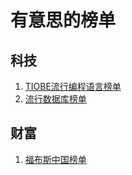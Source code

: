 # 有意思的榜单

## 科技
1. [TIOBE流行编程语言榜单](https://www.tiobe.com/tiobe-index/)
2. [流行数据库榜单](https://db-engines.com/en/)


## 财富
1. [福布斯中国榜单](https://www.forbeschina.com/lists)